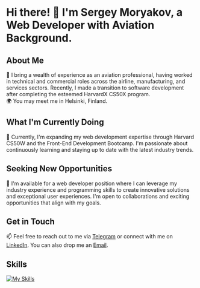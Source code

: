 # Hi there! 👋 I'm Sergey Moryakov, a Web Developer with Aviation Background.

## About Me
🚀 I bring a wealth of experience as an aviation professional, having worked in technical and commercial roles across the airline, manufacturing, and services sectors. Recently, I made a transition to software development after completing the esteemed HarvardX CS50X program.</br>
🌍 You may meet me in Helsinki, Finland.

## What I'm Currently Doing
🌱 Currently, I'm expanding my web development expertise through Harvard CS50W and the Front-End Development Bootcamp. I'm passionate about continuously learning and staying up to date with the latest industry trends.

## Seeking New Opportunities
👀 I'm available for a web developer position where I can leverage my industry experience and programming skills to create innovative solutions and exceptional user experiences. I'm open to collaborations and exciting opportunities that align with my goals.

## Get in Touch
📫 Feel free to reach out to me via [Telegram](https://t.me/smoryakov) or connect with me on [LinkedIn](https://www.linkedin.com/in/sergey-moryakov). You can also drop me an [Email](mailto:sergey@moryakov.com).

## Skills
[![My Skills](https://skillicons.dev/icons?i=vscode,html,css,js,bootstrap,figma,c,py,flask,sqlite,git,github,discord,linkedin)](https://skillicons.dev)
